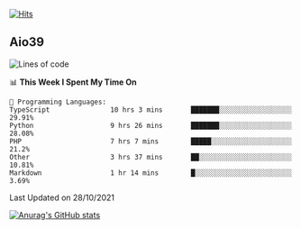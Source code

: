 [![Hits](https://hits.seeyoufarm.com/api/count/incr/badge.svg?url=https%3A%2F%2Fgithub.com%2Faio39&count_bg=%2339C5BB&title_bg=%23555555&icon=&icon_color=%23E7E7E7&title=hits&edge_flat=false)](https://hits.seeyoufarm.com)

## Aio39

<!--START_SECTION:waka-->
![Lines of code](https://img.shields.io/badge/From%20Hello%20World%20I%27ve%20Written-1.1%20million%20lines%20of%20code-blue)

📊 **This Week I Spent My Time On** 

```text
💬 Programming Languages: 
TypeScript               10 hrs 3 mins       ███████░░░░░░░░░░░░░░░░░░   29.91% 
Python                   9 hrs 26 mins       ███████░░░░░░░░░░░░░░░░░░   28.08% 
PHP                      7 hrs 7 mins        █████░░░░░░░░░░░░░░░░░░░░   21.2% 
Other                    3 hrs 37 mins       ██░░░░░░░░░░░░░░░░░░░░░░░   10.81% 
Markdown                 1 hr 14 mins        █░░░░░░░░░░░░░░░░░░░░░░░░   3.69%

```


 Last Updated on 28/10/2021
<!--END_SECTION:waka-->
[![Anurag's GitHub stats](https://github-readme-stats.vercel.app/api?username=aio39)](https://github.com/anuraghazra/github-readme-stats)

<!--
**aio39/aio39** is a ✨ _special_ ✨ repository because its `README.md` (this file) appears on your GitHub profile.

Here are some ideas to get you started:

- 🔭 I’m currently working on ...
- 🌱 I’m currently learning ...
- 👯 I’m looking to collaborate on ...
- 🤔 I’m looking for help with ...
- 💬 Ask me about ...
- 📫 How to reach me: ...
- 😄 Pronouns: ...
- ⚡ Fun fact: ...
-->
